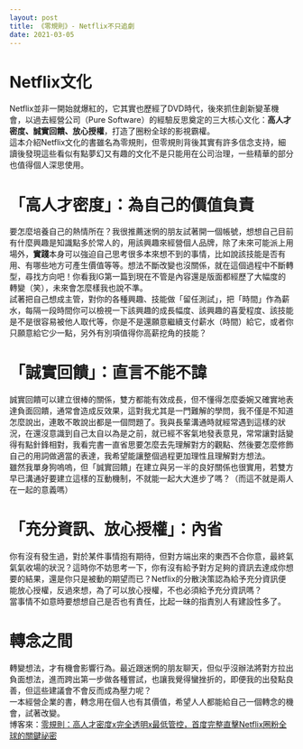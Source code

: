```yaml
---
layout: post
title: 《零規則》- Netflix不只追劇
date: 2021-03-05
---
```

# Netflix文化
Netflix並非一開始就爆紅的，它其實也歷經了DVD時代，後來抓住創新變革機會，以過去經營公司（Pure Software）的經驗反思奠定的三大核心文化：**高人才密度、誠實回饋、放心授權**，打造了圈粉全球的影視霸權。  
這本介紹Netflix文化的書雖名為零規則，但零規則背後其實有許多信念支持，細讀後發現這些看似有點夢幻又有趣的文化不是只能用在公司治理，一些精華的部分也值得個人深思使用。
# 「高人才密度」：為自己的價值負責
要怎麼培養自己的熱情所在？我很推薦迷惘的朋友試著開一個帳號，想想自己目前有什麼興趣是知識點多於常人的，用該興趣來經營個人品牌，除了未來可能派上用場外，**實踐**本身可以強迫自己思考很多本來想不到的事情，比如說該技能是否有用、有哪些地方可產生價值等等。想法不斷改變也沒關係，就在這個過程中不斷轉型，尋找方向吧！你看我IG第一篇到現在不管是內容還是版面都經歷了大幅度的轉變（笑），未來會怎麼樣我也說不準。  
試著把自己想成主管，對你的各種興趣、技能做「留任測試」，把「時間」作為薪水，每隔一段時間你可以檢視一下該興趣的成長幅度、該興趣的喜愛程度、該技能是不是很容易被他人取代等，你是不是還願意繼續支付薪水（時間）給它，或者你只願意給它少一點，另外有別項值得你高薪挖角的技能？
# 「誠實回饋」：直言不能不諱
誠實回饋可以建立很棒的關係，雙方都能有效成長，但不懂得怎麼委婉又確實地表達負面回饋，通常會造成反效果，這對我尤其是一門難解的學問，我不僅是不知道怎麼說出，連敢不敢說出都是一個問題了。我與長輩溝通時就經常遇到這樣的狀況，在還沒意識到自己太自以為是之前，就已經不客氣地發表意見，常常讓對話變得有點針鋒相對，我看完書一直省思要怎麼去先理解對方的觀點、然後要怎麼修飾自己的用詞做適當的表達，我希望能讓整個過程更加理性且理解對方想法。  
雖然我單身狗嗚嗚，但「誠實回饋」在建立與另一半的良好關係也很實用，若雙方早已溝通好要建立這樣的互動機制，不就能一起大大進步了嗎？（而這不就是兩人在一起的意義嗎）
# 「充分資訊、放心授權」：內省
你有沒有發生過，對於某件事情抱有期待，但對方端出來的東西不合你意，最終氣氣氣收場的狀況？這時你不妨思考一下，你有沒有給予對方足夠的資訊去達成你想要的結果，還是你只是被動的期望而已？Netflix的分散決策認為給予充分資訊便能放心授權，反過來想，為了可以放心授權，不也必須給予充分資訊嗎？  
當事情不如意時要想想自己是否也有責任，比起一昧的指責別人有建設性多了。
# 轉念之間
轉變想法，才有機會影響行為。最近跟迷惘的朋友聊天，但似乎沒辦法將對方拉出負面想法，進而跨出第一步做各種嘗試，也讓我覺得蠻挫折的，即便我的出發點良善，但這些建議會不會反而成為壓力呢？    
一本經營企業的書，轉念用在個人也有其價值，希望人人都能給自己一個轉念的機會，試著改變。  
博客來：[零規則：高人才密度x完全透明x最低管控，首度完整直擊Netflix圈粉全球的關鍵祕密](https://www.books.com.tw/exep/assp.php/oukalatte/products/0010873975?sloc=main&utm_source=oukalatte&utm_medium=ap-books&utm_content=recommend&utm_campaign=ap-202103)
